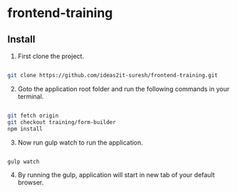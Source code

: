 # frontend-training

## Install

1) First clone the project.

``` bash

git clone https://github.com/ideas2it-suresh/frontend-training.git

```

2) Goto the application root folder and run the following commands in your terminal.

``` bash

git fetch origin
git checkout training/form-builder
npm install

```

3) Now run gulp watch to run the application.

``` bash

gulp watch

```

4) By running the gulp, application will start in new tab of your default browser.
